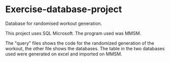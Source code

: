 # Exercise-database-project
Database for randomised workout generation.

This project uses SQL Microsoft. 
The program used was MMSM.

The "query" files shows the code for the randomized generation of the workout, the other file shows the databases. 
The table in the two databases used were generated on excel and imported on MMSM. 

